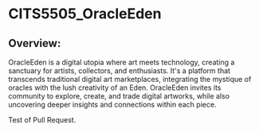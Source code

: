 # CITS5505_OracleEden

## Overview:
OracleEden is a digital utopia where art meets technology, creating a sanctuary for artists, collectors, and enthusiasts. It's a platform that transcends traditional digital art marketplaces, integrating the mystique of oracles with the lush creativity of an Eden. OracleEden invites its community to explore, create, and trade digital artworks, while also uncovering deeper insights and connections within each piece.

Test of Pull Request.
